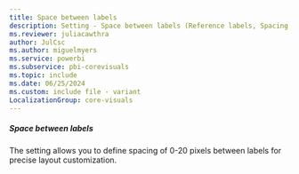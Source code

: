 ```yaml
---
title: Space between labels
description: Setting - Space between labels (Reference labels, Spacing, Space between labels)
ms.reviewer: juliacawthra
author: JulCsc
ms.author: miguelmyers
ms.service: powerbi
ms.subservice: pbi-corevisuals
ms.topic: include
ms.date: 06/25/2024
ms.custom: include file - variant
LocalizationGroup: core-visuals
---
```

##### Space between labels

The setting allows you to define spacing of 0-20 pixels between labels for precise layout customization.
